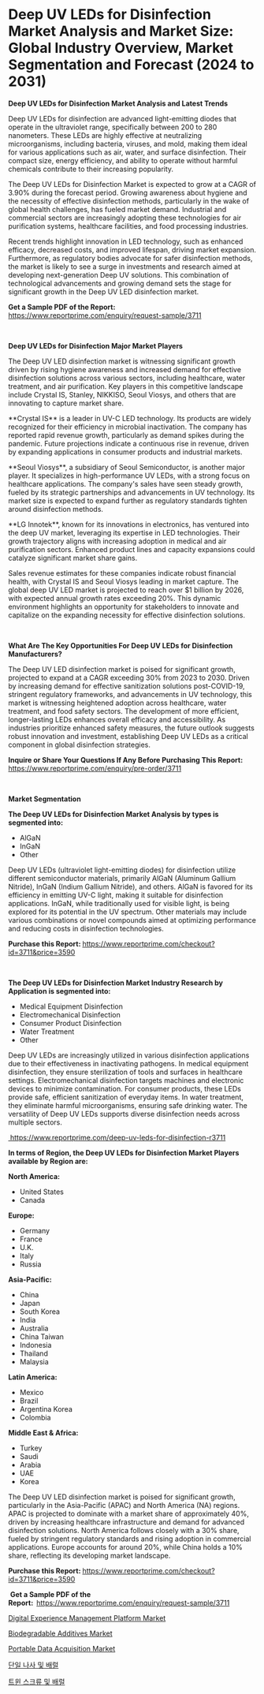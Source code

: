 <p><h1>Deep UV LEDs for Disinfection Market Analysis and Market Size: Global Industry Overview, Market Segmentation and Forecast (2024 to 2031)</h1></p><p><strong>Deep UV LEDs for Disinfection Market Analysis and Latest Trends</strong></p>
<p><p>Deep UV LEDs for disinfection are advanced light-emitting diodes that operate in the ultraviolet range, specifically between 200 to 280 nanometers. These LEDs are highly effective at neutralizing microorganisms, including bacteria, viruses, and mold, making them ideal for various applications such as air, water, and surface disinfection. Their compact size, energy efficiency, and ability to operate without harmful chemicals contribute to their increasing popularity.</p><p>The Deep UV LEDs for Disinfection Market is expected to grow at a CAGR of 3.90% during the forecast period. Growing awareness about hygiene and the necessity of effective disinfection methods, particularly in the wake of global health challenges, has fueled market demand. Industrial and commercial sectors are increasingly adopting these technologies for air purification systems, healthcare facilities, and food processing industries.</p><p>Recent trends highlight innovation in LED technology, such as enhanced efficacy, decreased costs, and improved lifespan, driving market expansion. Furthermore, as regulatory bodies advocate for safer disinfection methods, the market is likely to see a surge in investments and research aimed at developing next-generation Deep UV solutions. This combination of technological advancements and growing demand sets the stage for significant growth in the Deep UV LED disinfection market.</p></p>
<p><strong>Get a Sample PDF of the Report:&nbsp;</strong> <a href="https://www.reportprime.com/enquiry/request-sample/3711">https://www.reportprime.com/enquiry/request-sample/3711</a></p>
<p>&nbsp;</p>
<p><strong>Deep UV LEDs for Disinfection Major Market Players</strong></p>
<p><p>The Deep UV LED disinfection market is witnessing significant growth driven by rising hygiene awareness and increased demand for effective disinfection solutions across various sectors, including healthcare, water treatment, and air purification. Key players in this competitive landscape include Crystal IS, Stanley, NIKKISO, Seoul Viosys, and others that are innovating to capture market share.</p><p>**Crystal IS** is a leader in UV-C LED technology. Its products are widely recognized for their efficiency in microbial inactivation. The company has reported rapid revenue growth, particularly as demand spikes during the pandemic. Future projections indicate a continuous rise in revenue, driven by expanding applications in consumer products and industrial markets.</p><p>**Seoul Viosys**, a subsidiary of Seoul Semiconductor, is another major player. It specializes in high-performance UV LEDs, with a strong focus on healthcare applications. The company's sales have seen steady growth, fueled by its strategic partnerships and advancements in UV technology. Its market size is expected to expand further as regulatory standards tighten around disinfection methods.</p><p>**LG Innotek**, known for its innovations in electronics, has ventured into the deep UV market, leveraging its expertise in LED technologies. Their growth trajectory aligns with increasing adoption in medical and air purification sectors. Enhanced product lines and capacity expansions could catalyze significant market share gains.</p><p>Sales revenue estimates for these companies indicate robust financial health, with Crystal IS and Seoul Viosys leading in market capture. The global deep UV LED market is projected to reach over $1 billion by 2026, with expected annual growth rates exceeding 20%. This dynamic environment highlights an opportunity for stakeholders to innovate and capitalize on the expanding necessity for effective disinfection solutions.</p></p>
<p>&nbsp;</p>
<p><strong>What Are The Key Opportunities For Deep UV LEDs for Disinfection Manufacturers?</strong></p>
<p><p>The Deep UV LED disinfection market is poised for significant growth, projected to expand at a CAGR exceeding 30% from 2023 to 2030. Driven by increasing demand for effective sanitization solutions post-COVID-19, stringent regulatory frameworks, and advancements in UV technology, this market is witnessing heightened adoption across healthcare, water treatment, and food safety sectors. The development of more efficient, longer-lasting LEDs enhances overall efficacy and accessibility. As industries prioritize enhanced safety measures, the future outlook suggests robust innovation and investment, establishing Deep UV LEDs as a critical component in global disinfection strategies.</p></p>
<p><strong>Inquire or Share Your Questions If Any Before Purchasing This Report:</strong> <a href="https://www.reportprime.com/enquiry/pre-order/3711">https://www.reportprime.com/enquiry/pre-order/3711</a></p>
<p>&nbsp;</p>
<p><strong>Market Segmentation</strong></p>
<p><strong>The Deep UV LEDs for Disinfection Market Analysis by types is segmented into:</strong></p>
<p><ul><li>AlGaN</li><li>InGaN</li><li>Other</li></ul></p>
<p><p>Deep UV LEDs (ultraviolet light-emitting diodes) for disinfection utilize different semiconductor materials, primarily AlGaN (Aluminum Gallium Nitride), InGaN (Indium Gallium Nitride), and others. AlGaN is favored for its efficiency in emitting UV-C light, making it suitable for disinfection applications. InGaN, while traditionally used for visible light, is being explored for its potential in the UV spectrum. Other materials may include various combinations or novel compounds aimed at optimizing performance and reducing costs in disinfection technologies.</p></p>
<p><strong>Purchase this Report:&nbsp;</strong><a href="https://www.reportprime.com/checkout?id=3711&price=3590">https://www.reportprime.com/checkout?id=3711&price=3590</a></p>
<p>&nbsp;</p>
<p><strong>The Deep UV LEDs for Disinfection Market Industry Research by Application is segmented into:</strong></p>
<p><ul><li>Medical Equipment Disinfection</li><li>Electromechanical Disinfection</li><li>Consumer Product Disinfection</li><li>Water Treatment</li><li>Other</li></ul></p>
<p><p>Deep UV LEDs are increasingly utilized in various disinfection applications due to their effectiveness in inactivating pathogens. In medical equipment disinfection, they ensure sterilization of tools and surfaces in healthcare settings. Electromechanical disinfection targets machines and electronic devices to minimize contamination. For consumer products, these LEDs provide safe, efficient sanitization of everyday items. In water treatment, they eliminate harmful microorganisms, ensuring safe drinking water. The versatility of Deep UV LEDs supports diverse disinfection needs across multiple sectors.</p></p>
<p><a href="https://www.reportprime.com/deep-uv-leds-for-disinfection-r3711">&nbsp;https://www.reportprime.com/deep-uv-leds-for-disinfection-r3711</a></p>
<p><strong>In terms of Region, the Deep UV LEDs for Disinfection Market Players available by Region are:</strong></p>
<p>
    <p> <strong> North America: </strong>
        <ul>
            <li>United States</li>
            <li>Canada</li>
        </ul>
        </p> 
    <p> <strong> Europe: </strong>
        <ul>
            <li>Germany</li>
            <li>France</li>
            <li>U.K.</li>
            <li>Italy</li>
            <li>Russia</li>
        </ul>
        </p> 
    <p> <strong> Asia-Pacific: </strong>
        <ul>
            <li>China</li>
            <li>Japan</li>
            <li>South Korea</li>
            <li>India</li>
            <li>Australia</li>
            <li>China Taiwan</li>
            <li>Indonesia</li>
            <li>Thailand</li>
            <li>Malaysia</li>
        </ul>
        </p> 
    <p> <strong> Latin America: </strong>
        <ul>
            <li>Mexico</li>
            <li>Brazil</li>
            <li>Argentina Korea</li>
            <li>Colombia</li>
        </ul>
        </p> 
    <p> <strong> Middle East & Africa: </strong>
        <ul>
            <li>Turkey</li>
            <li>Saudi</li>
            <li>Arabia</li>
            <li>UAE</li>
            <li>Korea</li>
        </ul>
    </p>
    </p>
<p><p>The Deep UV LED disinfection market is poised for significant growth, particularly in the Asia-Pacific (APAC) and North America (NA) regions. APAC is projected to dominate with a market share of approximately 40%, driven by increasing healthcare infrastructure and demand for advanced disinfection solutions. North America follows closely with a 30% share, fueled by stringent regulatory standards and rising adoption in commercial applications. Europe accounts for around 20%, while China holds a 10% share, reflecting its developing market landscape.</p></p>
<p><strong>Purchase this Report: </strong><a href="https://www.reportprime.com/checkout?id=3711&price=3590">https://www.reportprime.com/checkout?id=3711&price=3590</a></p>
<p>&nbsp;<strong>Get a Sample PDF of the Report:&nbsp;&nbsp;</strong><a href="https://www.reportprime.com/enquiry/request-sample/3711">https://www.reportprime.com/enquiry/request-sample/3711</a></p>
<p><strong></strong></p>
<p><p><a href="https://www.linkedin.com/pulse/pioneering-growth-analyzing-global-digital-experience-management-hqr7f?trackingId=YYLgLKNbRDiyR3FeZ%2BNkgQ%3D%3D">Digital Experience Management Platform Market</a></p><p><a href="https://issuu.com/reportprime-2/docs/biodegradable-additives-market-size_210e64312d5e35">Biodegradable Additives Market</a></p><p><a href="https://issuu.com/reportprime-2/docs/portable-data-acquisition-market-si_d3ed02f3a4da7a">Portable Data Acquisition Market</a></p><p><a href="https://medium.com/@kavonhansen21/%EA%B8%80%EB%A1%9C%EB%B2%8C-%EB%8B%A8%EC%9D%BC-%EB%82%98%EC%82%AC-%EB%B0%8F-%EB%B0%B0%EB%9F%B4-%EC%8B%9C%EC%9E%A5-%EB%B6%84%EC%95%BC-%EC%9C%A0%ED%98%95-%EC%9D%91%EC%9A%A9-%EC%8B%9C%EC%9E%A5-%EC%B0%B8%EC%97%AC%EC%9E%90-%EC%A0%84%EB%9E%B5-%EC%A7%80%EC%97%AD-%EC%84%B1%EC%9E%A5-%ED%86%B5%EC%B0%B0%EB%A0%A5-%EB%B0%8F-%EB%AF%B8%EB%9E%98-%EC%A0%84%EB%A7%9D-2024-2031-51b4818479af">단일 나사 및 배럴</a></p><p><a href="https://medium.com/@kavonhansen21/%EA%B8%80%EB%A1%9C%EB%B2%8C-%EC%8C%8D%EB%82%98%EC%82%AC-%EB%B0%8F-%EB%B0%B0%EB%9F%B4-%EC%82%B0%EC%97%85-%EC%97%B0%EA%B5%AC-%EB%B3%B4%EA%B3%A0%EC%84%9C-%EA%B2%BD%EC%9F%81-%ED%99%98%EA%B2%BD-%EC%8B%9C%EC%9E%A5-%EA%B7%9C%EB%AA%A8-%EC%A7%80%EC%97%AD-%ED%98%84%ED%99%A9-%EB%B0%8F-%EC%A0%84%EB%A7%9D-%EC%98%88%EC%B8%A1-2024-2031-a8a3aa4cb98b">트윈 스크류 및 배럴</a></p></p>